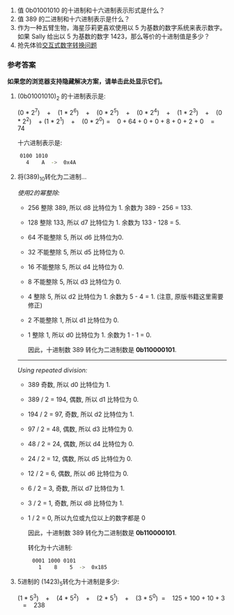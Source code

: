 
1. 值 0b01001010 的十进制和十六进制表示形式是什么？
2. 值 389 的二进制和十六进制表示是什么？
3. 作为一种五臂生物，海星莎莉更喜欢使用以 5 为基数的数字系统来表示数字。如果 Sally 给出以 5 为基数的数字 1423，那么等价的十进制值是多少？
4. 抢先体验[交互式数字转换问题](https://diveintosystems.org/exercises/dive-into-systems-exercises-7.html)

### 参考答案


**如果您的浏览器支持隐藏解决方案，请单击此处显示它们。**

1. (0b01001010)<sub>2</sub> 的十进制表示是:
    
    (0 * 2<sup>7</sup>)    +    (1 * 2<sup>6</sup>)    +    (0 * 2<sup>5</sup>)    +    (0 * 2<sup>4</sup>)    +    (1 * 2<sup>3</sup>)    +    (0 * 2<sup>2</sup>)    + (1 * 2<sup>1</sup>)    +    (0 * 2<sup>0</sup>)
    =    0 + 64 + 0 + 0 + 8 + 0 + 2 + 0    =    74

    
    十六进制表示是:
    
```bash
    0100 1010
      4    A  ->  0x4A
```
    
2. 将(389)<sub>10</sub>转化为二进制…​
    
    _使用2的幂整除:_
    
    - 256 整除 389, 所以 d8 比特位为 1.  余数为 389 - 256 = 133.
    - 128 整除 133,  所以 d7 比特位为 1. 余数为 133 - 128 = 5.
    - 64 不能整除 5, 所以 d6 比特位为0.
    - 32 不能整除 5, 所以 d5 比特位为 0.
    - 16 不能整除 5, 所以 d4 比特位为 0.
    - 8 不能整除 5, 所以 d3 比特位为 0.
    - 4 整除 5, 所以 d2 比特位为 1. 余数为 5 - 4 = 1. (注意, 原版书籍这里需要修正)
    - 2 不能整除 1, 所以 d1 比特位为 0.
    - 1 整除 1, 所以 d0 比特位为 1. 余数为  1 - 1 = 0.
        
        因此，十进制数 389 转化为二进制数是 **0b110000101**.
        
    ---
        
    _Using repeated division:_
        
    - 389 奇数, 所以 d0 比特位为 1.
    - 389 / 2 = 194, 偶数, 所以 d1 比特位为 0.
    - 194 / 2 = 97, 奇数, 所以 d2 比特位为 1.
    - 97 / 2 = 48, 偶数, 所以 d3 比特位为 0.
    - 48 / 2 = 24, 偶数, 所以 d4 比特位为 0.
    - 24 / 2 = 12, 偶数, 所以 d5 比特位为 0.
    - 12 / 2 = 6, 偶数, 所以 d6 比特位为 0.
    - 6 / 2 = 3, 奇数, 所以 d7 比特位为 1.
    - 3 / 2 = 1, 奇数, 所以 d8 比特位为 1.
    - 1 / 2 = 0, 所以九位或九位以上的数字都是 0
        
        因此，十进制数 389 转化为二进制数是 **0b110000101**.
        
        转化为十六进制:
        
```bash
        0001 1000 0101
          1    8    5  ->  0x185
```
        
    
3. 5进制的 (1423)<sub>5</sub>转化为十进制是多少:
    
    (1 * 5<sup>3</sup>)    +    (4 * 5<sup>2</sup>)    +    (2 * 5<sup>1</sup>)    +    (3 * 5<sup>0</sup>)
     =    125 + 100 + 10 + 3    =    238
